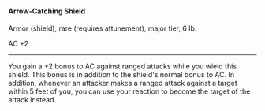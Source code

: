 #### Arrow-Catching Shield

Armor (shield), rare (requires attunement), major tier, 6 lb.

AC +2

---

You gain a +2 bonus to AC against ranged attacks while you wield this shield. This bonus is in addition to the shield's normal bonus to AC. In addition, whenever an attacker makes a ranged attack against a target within 5 feet of you, you can use your reaction to become the target of the attack instead.